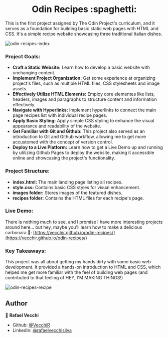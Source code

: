 <h1 align="center">Odin Recipes :spaghetti:</h1>

This is the first project assigned by The Odin Project's curriculum, and it serves as a foundation for building basic static web pages with HTML and CSS. It's a simple recipe website showcasing three traditional Italian dishes.

![odin-recipes-index](https://github.com/user-attachments/assets/00c2f0b7-ed7d-41c8-adba-8d29c09e2ad3)

### Project Goals:

-   **Craft a Static Website:** Learn how to develop a basic website with unchanging content.
-   **Implement Project Organization:** Get some experience at organizing project's files, such as multiple HTML files, CSS stylesheets and image assets.
-   **Effectively Utilize HTML Elements:** Employ core elementes like lists, headers, images and paragraphs to structure content and information effectively.
-   **Navigate with Hyperlinks:** Implement hyperlinks to connect the main page recipes list with individual recipe pages.
-   **Apply Basic Styling:** Apply simple CSS styling to enhance the visual appearance and readability of the website.
- **Get Familiar with Git and Github:** This project also served as an introduction to Git and Github workflow, allowing me to get more accustomed with the concept of version control.
-   **Deploy to a Live Platform:** Learn how to get a Live Demo up and running by utilizing Github Pages to deploy the website, making it accessible online and showcasing the project's functionality.


### Project Structure:

-   **index.html:** The main landing page listing all recipes.
-   **style.css:** Contains basic CSS styles for visual enhancement.
-   **images folder:** Stores images of the featured dishes.
-   **recipes folder:** Contains the HTML files for each recipe's page.

### Live Demo:

There is nothing much to see, and I promise I have more interesting projects around here... but hey, maybe you'll learn how to make a delicious carbonara 🤌: [https://vecchir.github.io/odin-recipes/](https://vecchir.github.io/odin-recipes/)

### Key Takeaways:

This project was all about getting my hands dirty with some basic web development. It provided a hands-on introduction to HTML and CSS, which helped me get more familiar with the feel of building web pages (and contributed to that feeling of HEY, I'M MAKING THINGS!)

![odin-recipes-recipe](https://github.com/user-attachments/assets/40db6af6-8029-441a-9f64-b9f30e51e61e)

## Author

👤 **Rafael Vecchi**

* Github: [@VecchiR](https://github.com/VecchiR)
* LinkedIn: [@rafaelvecchisilva](https://www.linkedin.com/in/rafaelvecchisilva/)
